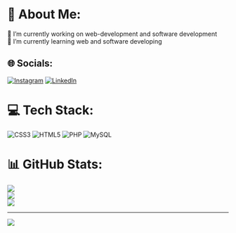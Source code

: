 # 💫 About Me:
🔭 I’m currently working on web-development and software development<br>🌱 I’m currently learning web and software developing


## 🌐 Socials:
[![Instagram](https://img.shields.io/badge/Instagram-%23E4405F.svg?logo=Instagram&logoColor=white)](https://instagram.com/blazej.mistak) [![LinkedIn](https://img.shields.io/badge/LinkedIn-%230077B5.svg?logo=linkedin&logoColor=white)](https://linkedin.com/in/Błażej-miśtak) 

# 💻 Tech Stack:
![CSS3](https://img.shields.io/badge/css3-%231572B6.svg?style=for-the-badge&logo=css3&logoColor=white) ![HTML5](https://img.shields.io/badge/html5-%23E34F26.svg?style=for-the-badge&logo=html5&logoColor=white) ![PHP](https://img.shields.io/badge/php-%23777BB4.svg?style=for-the-badge&logo=php&logoColor=white) ![MySQL](https://img.shields.io/badge/mysql-4479A1.svg?style=for-the-badge&logo=mysql&logoColor=white)
# 📊 GitHub Stats:
![](https://github-readme-stats.vercel.app/api?username=BlazejMistak&theme=dark&hide_border=false&include_all_commits=true&count_private=true)<br/>
![](https://github-readme-streak-stats.herokuapp.com/?user=BlazejMistak&theme=dark&hide_border=false)<br/>
![](https://github-readme-stats.vercel.app/api/top-langs/?username=BlazejMistak&theme=dark&hide_border=false&include_all_commits=true&count_private=true&layout=compact)

---
[![](https://visitcount.itsvg.in/api?id=BlazejMistak&icon=0&color=0)](https://visitcount.itsvg.in)

<!-- Proudly created with GPRM ( https://gprm.itsvg.in ) -->
